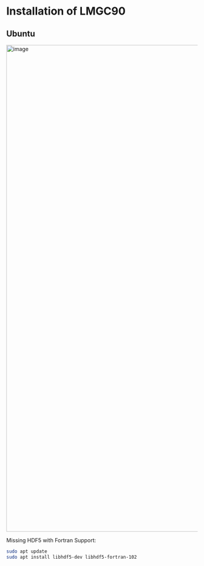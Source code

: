 # Installation of LMGC90

## Ubuntu

<img width="1693" height="1281" alt="image" src="https://github.com/user-attachments/assets/9a4c4711-8879-4201-9a69-907ed89e0271" />

Missing HDF5 with Fortran Support:

```bash
sudo apt update
sudo apt install libhdf5-dev libhdf5-fortran-102
```
